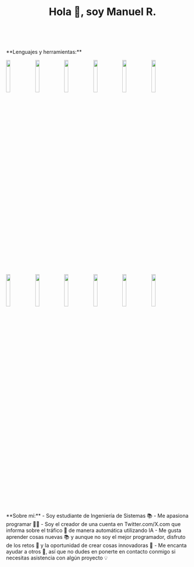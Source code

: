 <div id="user-content-toc">
  <ul align="center">
    <summary><h1 style="display: inline-block">Hola 👋, soy Manuel R.</h1></summary>
  </ul>
</div>
<br/>
<br/>
<br/>
**Lenguajes y herramientas:**
<p>
  <code><img width="15%" src="https://www.vectorlogo.zone/logos/javascript/javascript-ar21.svg"></code>
  <code><img width="15%" src="https://www.vectorlogo.zone/logos/typescriptlang/typescriptlang-ar21.svg"></code>
  <code><img width="15%" src="https://www.vectorlogo.zone/logos/python/python-ar21.svg"></code>
  <code><img width="15%" src="https://www.vectorlogo.zone/logos/angular/angular-ar21.svg"></code>
  <code><img width="15%" src="https://www.vectorlogo.zone/logos/reactjs/reactjs-ar21.svg"></code>
  <code><img width="15%" src="https://www.vectorlogo.zone/logos/getbootstrap/getbootstrap-ar21.svg"></code>
  <code><img width="15%" src="https://www.vectorlogo.zone/logos/nodejs/nodejs-ar21.svg"></code>
  <code><img width="15%" src="https://www.vectorlogo.zone/logos/java/java-horizontal.svg"></code>
  <code><img width="15%" src="https://www.vectorlogo.zone/logos/jupyter/jupyter-ar21.svg"></code>
  <code><img width="15%" src="https://www.vectorlogo.zone/logos/mysql/mysql-ar21.svg"></code>
  <code><img width="15%" src="https://www.vectorlogo.zone/logos/postgresql/postgresql-ar21.svg"></code>
  <code><img width="15%" src="https://www.vectorlogo.zone/logos/mongodb/mongodb-ar21.svg"></code>
</p>
<br/>
<br/>
<br/>
**Sobre mí:**
 - Soy estudiante de Ingeniería de Sistemas 📚
 - Me apasiona programar 🧑‍💻
 - Soy el creador de una cuenta en Twitter.com/X.com que informa sobre el tráfico 🚗 de manera automática utilizando IA
 - Me gusta aprender cosas nuevas 📚 y aunque no soy el mejor programador, disfruto de los retos 💪 y la oportunidad de crear cosas innovadoras 🚀
 - Me encanta ayudar a otros 🤝, así que no dudes en ponerte en contacto conmigo si necesitas asistencia con algún proyecto 💡
